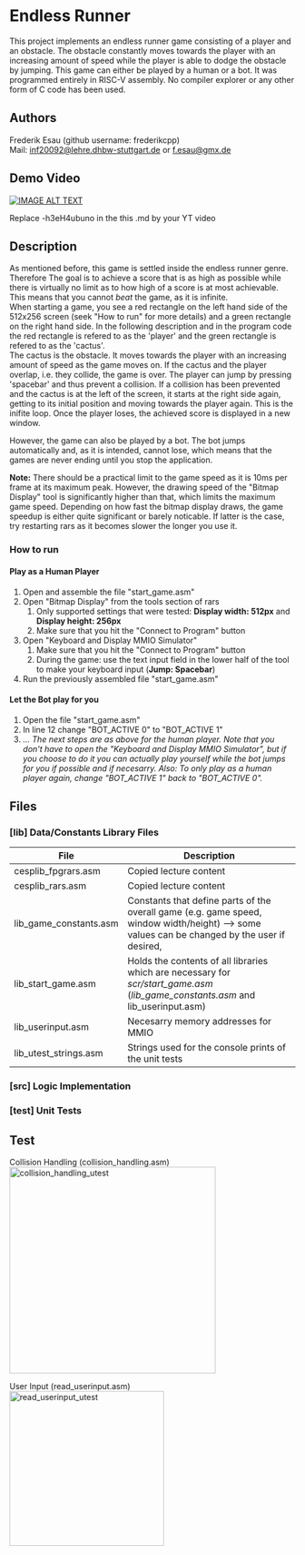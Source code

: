 # Endless Runner

This project implements an endless runner game consisting of a player and an obstacle. The obstacle constantly moves towards the player with an increasing amount of speed while the player is able to dodge the obstacle by jumping. This game can either be played by a human or a bot. It was programmed entirely in RISC-V assembly. No compiler explorer or any other form of C code has been used.

## Authors

Frederik Esau (github username: frederikcpp)  
Mail: inf20092@lehre.dhbw-stuttgart.de or f.esau@gmx.de

## Demo Video

[![IMAGE ALT TEXT](http://img.youtube.com/vi/-h3eH4ubuno/0.jpg)](http://www.youtube.com/watch?v=-h3eH4ubuno "Video Title")

Replace -h3eH4ubuno in the this .md by your YT video

## Description

As mentioned before, this game is settled inside the endless runner genre. Therefore The goal is to achieve a score that is as high as possible while there is virtually no limit as to how high of a score is at most achievable. This means that you cannot *beat* the game, as it is infinite.  
When starting a game, you see a red rectangle on the left hand side of the 512x256 screen (seek "How to run" for more details) and a green rectangle on the right hand side. In the following description and in the program code the red rectangle is refered to as the 'player' and the green rectangle is refered to as the 'cactus'.  
The cactus is the obstacle. It moves towards the player with an increasing amount of speed as the game moves on. If the cactus and the player overlap, i.e. they collide, the game is over. The player can jump by pressing 'spacebar' and thus prevent a collision. If a collision has been prevented and the cactus is at the left of the screen, it starts at the right side again, getting to its initial position and moving towards the player again. This is the inifite loop. Once the player loses, the achieved score is displayed in a new window.  
  
However, the game can also be played by a bot. The bot jumps automatically and, as it is intended, cannot lose, which means that the games are never ending until you stop the application.  
  
**Note:** There should be a practical limit to the game speed as it is 10ms per frame at its maximum peak. However, the drawing speed of the "Bitmap Display" tool is significantly higher than that, which limits the maximum game speed. Depending on how fast the bitmap display draws, the game speedup is either quite significant or barely noticable. If latter is the case, try restarting rars as it becomes slower the longer you use it.  

### How to run

#### Play as a Human Player
1. Open and assemble the file "start_game.asm"
2. Open "Bitmap Display" from the tools section of rars
    1. Only supported settings that were tested: **Display width: 512px** and **Display height: 256px**
    2. Make sure that you hit the "Connect to Program" button
3. Open "Keyboard and Display MMIO Simulator"
    1. Make sure that you hit the "Connect to Program" button
    2. During the game: use the text input field in the lower half of the tool to make your keyboard input (**Jump: Spacebar**)
4. Run the previously assembled file "start_game.asm"

#### Let the Bot play for you
1. Open the file "start_game.asm"
2. In line 12 change "BOT_ACTIVE 0" to "BOT_ACTIVE 1"  
3. _... The next steps are as above for the human player. Note that you don't have to open the "Keyboard and Display MMIO Simulator", but if you choose to do it you can actually play yourself while the bot jumps for you if possible and if necesarry.
Also: To only play as a human player again, change "BOT_ACTIVE 1" back to "BOT_ACTIVE 0"._  

## Files
### [lib] Data/Constants Library Files
File                        | Description
----------------------------|----------------
cesplib_fpgrars.asm         | Copied lecture content
cesplib_rars.asm            | Copied lecture content
lib_game_constants.asm      | Constants that define parts of the overall game (e.g. game speed, window width/height) --> some values can be changed by the user if desired,                                   |     some should NOT be changed; Whether a value is fixed or not is marked inside the file
lib_start_game.asm          | Holds the contents of all libraries which are necessary for *scr/start_game.asm* (*lib_game_constants.asm* and lib_userinput.asm)
lib_userinput.asm           | Necesarry memory addresses for MMIO
lib_utest_strings.asm       | Strings used for the console prints of the unit tests

### [src] Logic Implementation

### [test] Unit Tests

## Test
Collision Handling (collision_handling.asm)  
<img width="363" alt="collision_handling_utest" src="https://user-images.githubusercontent.com/83597198/140101910-ca9ce438-2e4c-4105-a3eb-954f54a9719a.png">  
  
User Input (read_userinput.asm)  
<img width="272" alt="read_userinput_utest" src="https://user-images.githubusercontent.com/83597198/140232305-daae9d3e-48f8-455f-9987-1cb22747508f.png">

